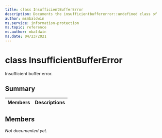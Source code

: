 ```yaml
---
title: class InsufficientBufferError 
description: Documents the insufficientbuffererror::undefined class of the Microsoft Information Protection (MIP) SDK.
author: msmbaldwin
ms.service: information-protection
ms.topic: reference
ms.author: mbaldwin
ms.date: 04/23/2021
---
```


# class InsufficientBufferError 
Insufficient buffer error.
  
## Summary
 Members                        | Descriptions                                
--------------------------------|---------------------------------------------
  
## Members
_Not documented yet._
